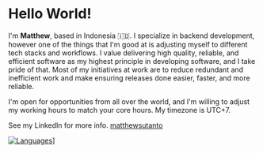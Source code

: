 # Hello World!

I'm **Matthew**, based in Indonesia 🇮🇩.
I specialize in backend development, however one of the things that I'm good at is adjusting myself to different tech stacks and workflows.
I value delivering high quality, reliable, and efficient software as my highest principle in developing software, and I take pride of that.
Most of my initiatives at work are to reduce redundant and inefficient work and make ensuring releases done easier, faster, and more reliable.

I'm open for opportunities from all over the world, and I'm willing to adjust my working hours to match your core hours. My timezone is UTC+7.

See my LinkedIn for more info. [matthewsutanto](https://www.linkedin.com/in/matthewsutanto/)

[![Languages](https://github-readme-stats.vercel.app/api/top-langs/?username=mtstnt&show_icons=true&theme=radical&count_private=true&layout=compact)](https://github.com/anuraghazra/github-readme-stats)]
